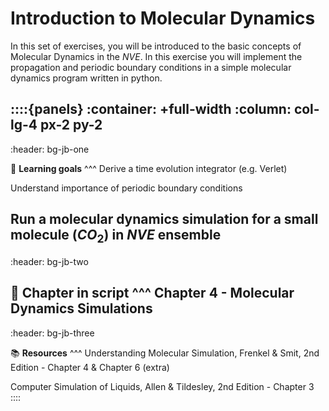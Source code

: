 # Introduction to Molecular Dynamics


In this set of exercises, you will be introduced to the basic concepts
of Molecular Dynamics in the $NVE$. In this exercise you will implement the propagation and periodic boundary conditions in a simple molecular dynamics program written in python.


::::{panels}
:container: +full-width
:column: col-lg-4 px-2 py-2
---
:header: bg-jb-one

🎯 **Learning goals**
^^^
Derive a time evolution integrator (e.g. Verlet)

Understand importance of periodic boundary conditions 

Run a molecular dynamics simulation for a small molecule ($CO_2$) in $NVE$ ensemble
---
:header: bg-jb-two

📖 **Chapter in script**
^^^
Chapter 4 - Molecular Dynamics Simulations
---
:header: bg-jb-three

📚 **Resources**
^^^
Understanding Molecular Simulation, Frenkel & Smit, 2nd Edition - Chapter 4 & Chapter 6 (extra)

Computer Simulation of Liquids, Allen & Tildesley, 2nd Edition - Chapter 3
::::
